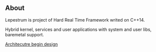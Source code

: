 ## About
Lepestrum is project of Hard Real Time Framework writed on C++14.

Hybrid kernel, services and user applications with system and user libs, baremetal support.

[Architecutre begin design](/architecture)
